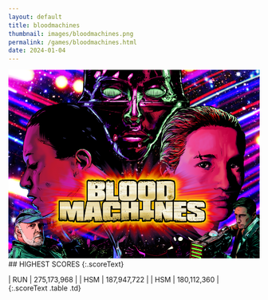 ```yaml
---
layout: default
title: bloodmachines
thumbnail: images/bloodmachines.png
permalink: /games/bloodmachines.html
date: 2024-01-04
---
```


<img src="../images/bloodmachines.png" class="gameThumbnail img-fluid mx-auto align-middle">
## HIGHEST SCORES
{:.scoreText}

| RUN | 275,173,968 | 
| HSM | 187,947,722 | 
| HSM | 180,112,360 | 
{:.scoreText .table .td}
